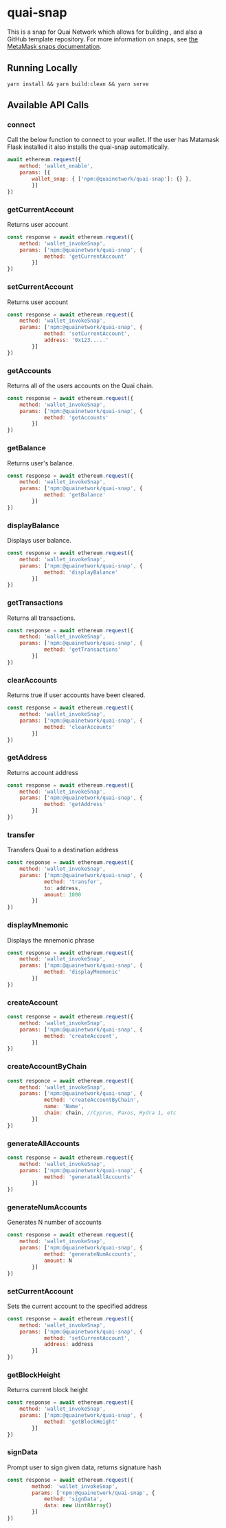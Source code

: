 # quai-snap

This is a snap for Quai Network which allows for building , and also a GitHub template repository.
For more information on snaps, see [the MetaMask snaps documentation](https://docs.metamask.io/guide/snaps.html#what-is-snaps).

## Running Locally

`yarn install && yarn build:clean && yarn serve`

## Available API Calls

### connect
Call the below function to connect to your wallet. If the user has Matamask Flask installed it also installs the quai-snap automatically.
```javascript
await ethereum.request({
    method: 'wallet_enable',
    params: [{
        wallet_snap: { ['npm:@quainetwork/quai-snap']: {} },
        }]
})
```

### getCurrentAccount
Returns user account
```javascript
const response = await ethereum.request({
    method: 'wallet_invokeSnap',
    params: ['npm:@quainetwork/quai-snap', {
            method: 'getCurrentAccount'
        }]
})
```

### setCurrentAccount
Returns user account
```javascript
const response = await ethereum.request({
    method: 'wallet_invokeSnap',
    params: ['npm:@quainetwork/quai-snap', {
            method: 'setCurrentAccount',
            address: '0x123.....'
        }]
})
```

### getAccounts
Returns all of the users accounts on the Quai chain.
```javascript
const response = await ethereum.request({
    method: 'wallet_invokeSnap',
    params: ['npm:@quainetwork/quai-snap', {
            method: 'getAccounts'
        }]
})
```
### getBalance
Returns user's balance. 
```javascript
const response = await ethereum.request({
    method: 'wallet_invokeSnap',
    params: ['npm:@quainetwork/quai-snap', {
            method: 'getBalance'
        }]
})
```
### displayBalance
Displays user balance.
```javascript
const response = await ethereum.request({
    method: 'wallet_invokeSnap',
    params: ['npm:@quainetwork/quai-snap', {
            method: 'displayBalance'
        }]
})
```

### getTransactions
Returns all transactions.
```javascript
const response = await ethereum.request({
    method: 'wallet_invokeSnap',
    params: ['npm:@quainetwork/quai-snap', {
            method: 'getTransactions'
        }]
})
```

### clearAccounts
Returns true if user accounts have been cleared.
```javascript
const response = await ethereum.request({
    method: 'wallet_invokeSnap',
    params: ['npm:@quainetwork/quai-snap', {
            method: 'clearAccounts'
        }]
})
```

### getAddress
Returns account address
```javascript
const response = await ethereum.request({
    method: 'wallet_invokeSnap',
    params: ['npm:@quainetwork/quai-snap', {
            method: 'getAddress'
        }]
})
```

### transfer
Transfers Quai to a destination address
```javascript
const response = await ethereum.request({
    method: 'wallet_invokeSnap',
    params: ['npm:@quainetwork/quai-snap', {
            method: 'transfer',
            to: address,
            amount: 1000
        }]
})
```

### displayMnemonic
Displays the mnemonic phrase
```javascript
const response = await ethereum.request({
    method: 'wallet_invokeSnap',
    params: ['npm:@quainetwork/quai-snap', {
            method: 'displayMnemonic'
        }]
})
```

### createAccount
```javascript
const response = await ethereum.request({
    method: 'wallet_invokeSnap',
    params: ['npm:@quainetwork/quai-snap', {
            method: 'createAccount',
        }]
})
```
### createAccountByChain
```javascript
const responce = await ethereum.request({
    method: 'wallet_invokeSnap',
    params: ['npm:@quainetwork/quai-snap', {
            method: 'createAccountByChain',
            name: 'Name',
            chain: chain, //Cyprus, Paxos, Hydra 1, etc
        }]
})
```

### generateAllAccounts
```javascript
const response = await ethereum.request({
    method: 'wallet_invokeSnap',
    params: ['npm:@quainetwork/quai-snap', {
            method: 'generateAllAccounts'
        }]
})
```

### generateNumAccounts
Generates N number of accounts
```javascript
const response = await ethereum.request({
    method: 'wallet_invokeSnap',
    params: ['npm:@quainetwork/quai-snap', {
            method: 'generateNumAccounts',
            amount: N
        }]
})
```

### setCurrentAccount
Sets the current account to the specified address
```javascript
const response = await ethereum.request({
    method: 'wallet_invokeSnap',
    params: ['npm:@quainetwork/quai-snap', {
            method: 'setCurrentAccount',
            address: address
        }]
})
```

### getBlockHeight
Returns current block height
```javascript
const response = await ethereum.request({
    method: 'wallet_invokeSnap',
    params: ['npm:@quainetwork/quai-snap', {
            method: 'getBlockHeight'
        }]
})
```

### signData
Prompt user to sign given data, returns signature hash
```javascript
const response = await ethereum.request({
        method: 'wallet_invokeSnap',
        params: ['npm:@quainetwork/quai-snap', {
            method: 'signData',
            data: new Uint8Array()
        }]
})
```